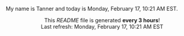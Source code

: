 My name is Tanner and today is Monday, February 17, 10:21 AM EST.

<p align="center">This <i>README</i> file is generated <b>every 3 hours</b>!</br>Last refresh: Monday, February 17, 10:21 AM EST<br /></p>
